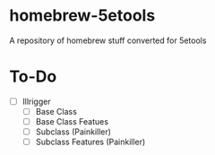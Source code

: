 # homebrew-5etools
A repository of homebrew stuff converted for 5etools

# To-Do
- [ ] Illrigger
  - [ ] Base Class
  - [ ] Base Class Featues
  - [ ] Subclass (Painkiller)
  - [ ] Subclass Features (Painkiller)
